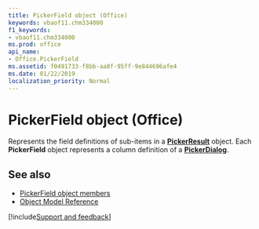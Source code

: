 ```yaml
---
title: PickerField object (Office)
keywords: vbaof11.chm334000
f1_keywords:
- vbaof11.chm334000
ms.prod: office
api_name:
- Office.PickerField
ms.assetid: f0491733-f8bb-aa8f-95ff-9e844696afe4
ms.date: 01/22/2019
localization_priority: Normal
---
```



# PickerField object (Office)

Represents the field definitions of sub-items in a **[PickerResult](office.pickerresult.md)** object. Each **PickerField** object represents a column definition of a **[PickerDialog](office.pickerdialog.md)**.


## See also

- [PickerField object members](overview/Library-Reference/pickerfield-members-office.md)
- [Object Model Reference](overview/Library-Reference/reference-object-library-reference-for-office.md)



[!include[Support and feedback](~/includes/feedback-boilerplate.md)]